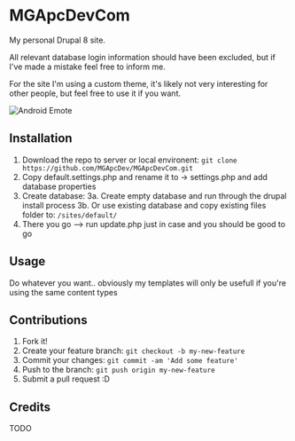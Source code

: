 # MGApcDevCom
My personal Drupal 8 site.

All relevant database login information should have been excluded, but if I've made a mistake feel free to inform me.

For the site I'm using a custom theme, it's likely not very interesting for other people, but feel free to use it if you want.

![Android Emote](http://mgapcdev.com/giffy/droid-20.gif)

## Installation
1. Download the repo to server or local environent: `git clone https://github.com/MGApcDev/MGApcDevCom.git`
2. Copy default.settings.php and rename it to -> settings.php and add database properties
3. Create database:
  3a. Create empty database and run through the drupal install process 
  3b. Or use existing database and copy existing files folder to: `/sites/default/`
4. There you go --> run update.php just in case and you should be good to go

## Usage
Do whatever you want.. obviously my templates will only be usefull if you're using the same content types

## Contributions
1. Fork it!
2. Create your feature branch: `git checkout -b my-new-feature`
3. Commit your changes: `git commit -am 'Add some feature'`
4. Push to the branch: `git push origin my-new-feature`
5. Submit a pull request :D

## Credits
TODO
